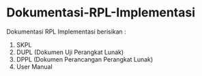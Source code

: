 # Dokumentasi-RPL-Implementasi
Dokumentasi RPL Implementasi berisikan :
1. SKPL
2. DUPL (Dokumen Uji Perangkat Lunak)
3. DPPL (Dokumen Perancangan Perangkat Lunak)
4. User Manual
